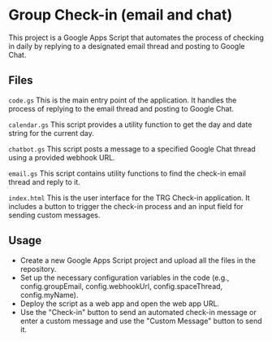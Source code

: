 # Group Check-in (email and chat)
This project is a Google Apps Script that automates the process of checking in daily by replying to a designated email thread and posting to Google Chat.

## Files
`code.gs`
This is the main entry point of the application. It handles the process of replying to the email thread and posting to Google Chat.

`calendar.gs`
This script provides a utility function to get the day and date string for the current day.

`chatbot.gs`
This script posts a message to a specified Google Chat thread using a provided webhook URL.

`email.gs`
This script contains utility functions to find the check-in email thread and reply to it.

`index.html`
This is the user interface for the TRG Check-in application. It includes a button to trigger the check-in process and an input field for sending custom messages.

## Usage
- Create a new Google Apps Script project and upload all the files in the repository.
- Set up the necessary configuration variables in the code (e.g., config.groupEmail, config.webhookUrl, config.spaceThread, config.myName).
- Deploy the script as a web app and open the web app URL.
- Use the "Check-in" button to send an automated check-in message or enter a custom message and use the "Custom Message" button to send it.

